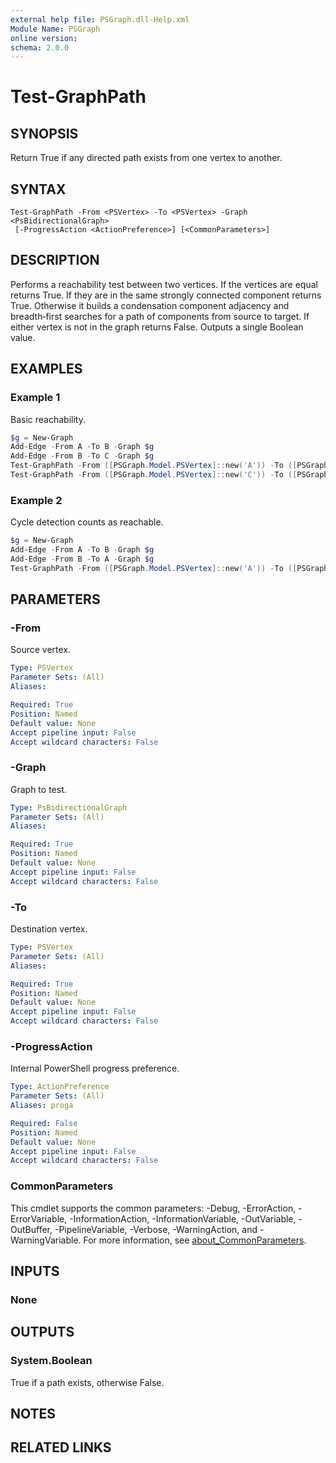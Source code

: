 ```yaml
---
external help file: PSGraph.dll-Help.xml
Module Name: PSGraph
online version:
schema: 2.0.0
---
```


# Test-GraphPath

## SYNOPSIS
Return True if any directed path exists from one vertex to another.

## SYNTAX

```
Test-GraphPath -From <PSVertex> -To <PSVertex> -Graph <PsBidirectionalGraph>
 [-ProgressAction <ActionPreference>] [<CommonParameters>]
```

## DESCRIPTION
Performs a reachability test between two vertices. If the vertices are equal returns True. If they
are in the same strongly connected component returns True. Otherwise it builds a condensation
component adjacency and breadth‑first searches for a path of components from source to target. If
either vertex is not in the graph returns False. Outputs a single Boolean value.

## EXAMPLES

### Example 1
Basic reachability.
```powershell
$g = New-Graph
Add-Edge -From A -To B -Graph $g
Add-Edge -From B -To C -Graph $g
Test-GraphPath -From ([PSGraph.Model.PSVertex]::new('A')) -To ([PSGraph.Model.PSVertex]::new('C')) -Graph $g  # True
Test-GraphPath -From ([PSGraph.Model.PSVertex]::new('C')) -To ([PSGraph.Model.PSVertex]::new('A')) -Graph $g  # False
```

### Example 2
Cycle detection counts as reachable.
```powershell
$g = New-Graph
Add-Edge -From A -To B -Graph $g
Add-Edge -From B -To A -Graph $g
Test-GraphPath -From ([PSGraph.Model.PSVertex]::new('A')) -To ([PSGraph.Model.PSVertex]::new('B')) -Graph $g  # True
```

## PARAMETERS

### -From
Source vertex.

```yaml
Type: PSVertex
Parameter Sets: (All)
Aliases:

Required: True
Position: Named
Default value: None
Accept pipeline input: False
Accept wildcard characters: False
```

### -Graph
Graph to test.

```yaml
Type: PsBidirectionalGraph
Parameter Sets: (All)
Aliases:

Required: True
Position: Named
Default value: None
Accept pipeline input: False
Accept wildcard characters: False
```

### -To
Destination vertex.

```yaml
Type: PSVertex
Parameter Sets: (All)
Aliases:

Required: True
Position: Named
Default value: None
Accept pipeline input: False
Accept wildcard characters: False
```

### -ProgressAction
Internal PowerShell progress preference.

```yaml
Type: ActionPreference
Parameter Sets: (All)
Aliases: proga

Required: False
Position: Named
Default value: None
Accept pipeline input: False
Accept wildcard characters: False
```

### CommonParameters
This cmdlet supports the common parameters: -Debug, -ErrorAction, -ErrorVariable, -InformationAction, -InformationVariable, -OutVariable, -OutBuffer, -PipelineVariable, -Verbose, -WarningAction, and -WarningVariable. For more information, see [about_CommonParameters](http://go.microsoft.com/fwlink/?LinkID=113216).

## INPUTS

### None
## OUTPUTS

### System.Boolean
True if a path exists, otherwise False.
## NOTES

## RELATED LINKS
